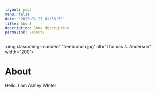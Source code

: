 ```yaml
---
layout: page
menu: false
date: '2020-02-27 01:53:59'
title: About
description: Some description.
permalink: /about/
---
```


<img class="img-rounded" "treebranch.jpg" alt="Thomas A. Anderson" width="200">

# About

Hello. I am Ashley WInter
